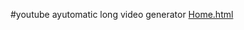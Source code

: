 #youtube ayutomatic long video generator
[Home.html](https://shanawan.github.io/Youtube-Automation-Video/YT/Home.html)

